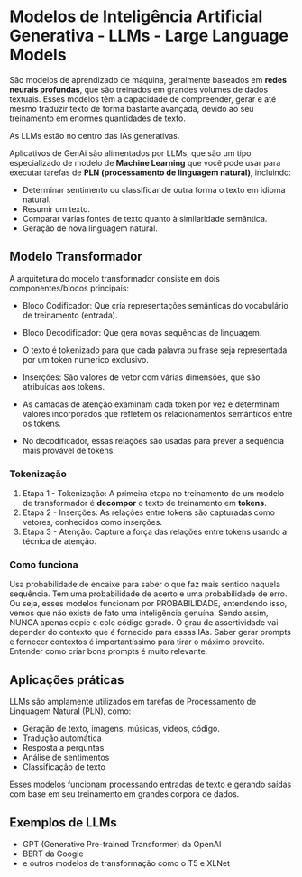 # Modelos de Inteligência Artificial Generativa - LLMs - Large Language Models

São modelos de aprendizado de máquina, geralmente baseados em **redes neurais profundas**, que são treinados em grandes volumes de dados textuais. Esses modelos têm a capacidade de compreender, gerar e até mesmo traduzir texto de forma bastante avançada, devido ao seu treinamento em enormes quantidades de texto.

As LLMs estão no centro das IAs generativas.

Aplicativos de GenAi são alimentados por LLMs, que são um tipo especializado de modelo de **Machine Learning** que você pode usar para executar tarefas de **PLN (processamento de linguagem natural)**, incluindo:

- Determinar sentimento ou classificar de outra forma o texto em idioma natural.
- Resumir um texto.
- Comparar várias fontes de texto quanto à similaridade semântica.
- Geração de nova linguagem natural.

## Modelo Transformador

A arquitetura do modelo transformador consiste em dois componentes/blocos principais:

- Bloco Codificador: Que cria representações semânticas do vocabulário de treinamento (entrada).
- Bloco Decodificador: Que gera novas sequências de linguagem.

- O texto é tokenizado para que cada palavra ou frase seja representada por um token numerico exclusivo.
- Inserções: São valores de vetor com várias dimensões, que são atribuídas aos tokens.
- As camadas de atenção examinam cada token por vez e determinam valores incorporados que refletem os relacionamentos semânticos entre os tokens.
- No decodificador, essas relações são usadas para prever a sequência mais provável de tokens.

### Tokenização

1. Etapa 1 - Tokenização: A primeira etapa no treinamento de um modelo de transformador é **decompor** o texto de treinamento em **tokens**.
2. Etapa 2 - Inserções: As relações entre tokens são capturadas como vetores, conhecidos como inserções.
3. Etapa 3 - Atenção: Capture a força das relações entre tokens usando a técnica de atenção.

### Como funciona

Usa probabilidade de encaixe para saber o que faz mais sentido naquela sequência.
Tem uma probabilidade de acerto e uma  probabilidade de erro.
Ou seja, esses modelos funcionam por PROBABILIDADE, entendendo isso, vemos que não existe de fato uma inteligência genuína.
Sendo assim, NUNCA apenas copie e cole código gerado.
O grau de assertividade vai depender do contexto que é fornecido para essas IAs.
Saber gerar prompts e fornecer contextos é importantíssimo para tirar o máximo proveito.
Entender como criar bons prompts é muito relevante.

## Aplicações práticas

LLMs são amplamente utilizados em tarefas de Processamento de Linguagem Natural (PLN), como:

- Geração de texto, imagens, músicas, videos, código.
- Tradução automática
- Resposta a perguntas
- Análise de sentimentos
- Classificação de texto

Esses modelos funcionam processando entradas de texto e gerando saídas com base em seu treinamento em grandes corpora de dados.

## Exemplos de LLMs

- GPT (Generative Pre-trained Transformer) da OpenAI
- BERT da Google
- e outros modelos de transformação como o T5 e XLNet
